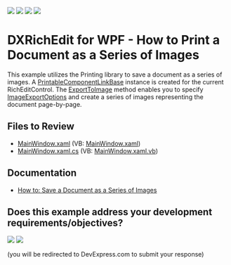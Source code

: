 <!-- default badges list -->
![](https://img.shields.io/endpoint?url=https://codecentral.devexpress.com/api/v1/VersionRange/128607093/24.2.1%2B)
[![](https://img.shields.io/badge/Open_in_DevExpress_Support_Center-FF7200?style=flat-square&logo=DevExpress&logoColor=white)](https://supportcenter.devexpress.com/ticket/details/E3835)
[![](https://img.shields.io/badge/📖_How_to_use_DevExpress_Examples-e9f6fc?style=flat-square)](https://docs.devexpress.com/GeneralInformation/403183)
[![](https://img.shields.io/badge/💬_Leave_Feedback-feecdd?style=flat-square)](#does-this-example-address-your-development-requirementsobjectives)
<!-- default badges end -->

# DXRichEdit for WPF - How to Print a Document as a Series of Images


This example utilizes the Printing library to save a document as a series of images.  A [PrintableComponentLinkBase](https://docs.devexpress.com/CoreLibraries/DevExpress.XtraPrintingLinks.PrintableComponentLinkBase) instance is created for the current RichEditControl. The [ExportToImage](https://docs.devexpress.com/CoreLibraries/devexpress.xtraprinting.linkbase.exporttoimage.overloads) method enables you to specify [ImageExportOptions](https://docs.devexpress.com/CoreLibraries/DevExpress.XtraPrinting.ImageExportOptions) and create a series of images representing the document page-by-page.

## Files to Review

* [MainWindow.xaml](./CS/SaveAsImage/MainWindow.xaml) (VB: [MainWindow.xaml](./VB/SaveAsImage/MainWindow.xaml))
* [MainWindow.xaml.cs](./CS/SaveAsImage/MainWindow.xaml.cs) (VB: [MainWindow.xaml.vb](./VB/SaveAsImage/MainWindow.xaml.vb))

## Documentation

* [How to: Save a Document as a Series of Images](https://docs.devexpress.com/WPF/11216/controls-and-libraries/rich-text-editor/examples/export/how-to-save-a-document-as-a-series-of-images)


<!-- feedback -->
## Does this example address your development requirements/objectives?

[<img src="https://www.devexpress.com/support/examples/i/yes-button.svg"/>](https://www.devexpress.com/support/examples/survey.xml?utm_source=github&utm_campaign=dxrichedit-for-wpf-how-to-print-a-document-as-a-series-of-images&~~~was_helpful=yes) [<img src="https://www.devexpress.com/support/examples/i/no-button.svg"/>](https://www.devexpress.com/support/examples/survey.xml?utm_source=github&utm_campaign=dxrichedit-for-wpf-how-to-print-a-document-as-a-series-of-images&~~~was_helpful=no)

(you will be redirected to DevExpress.com to submit your response)
<!-- feedback end -->
